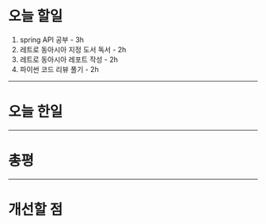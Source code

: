 # 오늘 할일

1. spring API 공부 - 3h
2. 레트로 동아시아 지정 도서 독서 - 2h
3. 레트로 동아시아 레포트 작성 - 2h
4. 파이썬 코드 리뷰 풀기 - 2h

---

# 오늘 한일

---

# 총평

---

# 개선할 점
